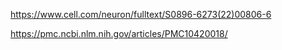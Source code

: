 https://www.cell.com/neuron/fulltext/S0896-6273(22)00806-6

https://pmc.ncbi.nlm.nih.gov/articles/PMC10420018/

